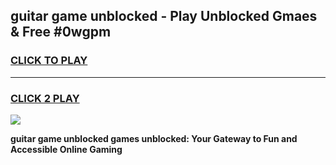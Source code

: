 
## guitar game unblocked - Play Unblocked Gmaes & Free #0wgpm
<h3>
<a href="https://news.freeplayer.one?title=guitar_game_unblocked&ref=24F">CLICK TO PLAY</a></h3>
<hr>

<h3>
<a href="https://news.freeplayer.one?title=guitar_game_unblocked&ref=24F">CLICK 2 PLAY</a>
  
</h3>

<a href="https://news.freeplayer.one?title=guitar_game_unblocked&ref=24F/"><img src="https://clearcache.store/games.png"></a>


**guitar game unblocked games unblocked: Your Gateway to Fun and Accessible Online Gaming**
